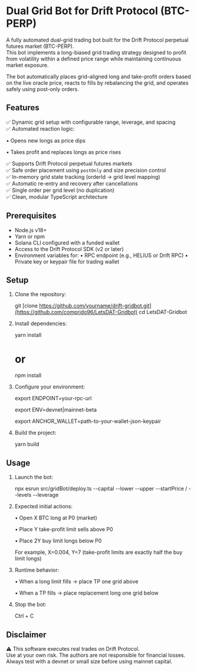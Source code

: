 # Dual Grid Bot for Drift Protocol (BTC-PERP)

A fully automated dual-grid trading bot built for the Drift Protocol perpetual futures market (BTC-PERP).  
This bot implements a long-biased grid trading strategy designed to profit from volatility within a defined price range while maintaining continuous market exposure.

The bot automatically places grid-aligned long and take-profit orders based on the live oracle price, reacts to fills by rebalancing the grid, and operates safely using post-only orders.

## Features

✅ Dynamic grid setup with configurable range, leverage, and spacing  
✅ Automated reaction logic:
   
   • Opens new longs as price dips  
   
   • Takes profit and replaces longs as price rises  

✅ Supports Drift Protocol perpetual futures markets  
✅ Safe order placement using `postOnly` and size precision control  
✅ In-memory grid state tracking (orderId → grid level mapping)  
✅ Automatic re-entry and recovery after cancellations  
✅ Single order per grid level (no duplication)  
✅ Clean, modular TypeScript architecture

## Prerequisites

- Node.js v18+  
- Yarn or npm  
- Solana CLI configured with a funded wallet  
- Access to the Drift Protocol SDK (v2 or later)
- Environment variables for:
  • RPC endpoint (e.g., HELIUS or Drift RPC)
  • Private key or keypair file for trading wallet

## Setup

1. Clone the repository:

   git [clone https://github.com/yourname/drift-gridbot.git](https://github.com/comprido96/LetsDAT-Gridbot)
   cd LetsDAT-Gridbot

2. Install dependencies:

   yarn install
   # or
   npm install

4. Configure your environment:

   export ENDPOINT=your-rpc-url

   export ENV=devnet|mainnet-beta

   export ANCHOR_WALLET=path-to-your-wallet-json-keypair

5. Build the project:

   yarn build

## Usage

1. Launch the bot:

   npx esrun src/gridBot/deploy.ts --capital <btc-amount> --lower <lower-bound-price> --upper <upper-bound-price> --startPrice <center-price> /
     --levels <number-of-grid-levels> --leverage <trading-leverage>

3. Expected initial actions:

   • Open X BTC long at P0 (market)

   • Place Y take-profit limit sells above P0

   • Place 2Y buy limit longs below P0

   For example, X=0.004, Y=7 (take-profit limits are exactly half the buy limit longs)

5. Runtime behavior:

   • When a long limit fills → place TP one grid above

   • When a TP fills → place replacement long one grid below

7. Stop the bot:

   Ctrl + C

## Disclaimer

⚠️ This software executes real trades on Drift Protocol.  
Use at your own risk. The authors are not responsible for financial losses.  
Always test with a devnet or small size before using mainnet capital.
